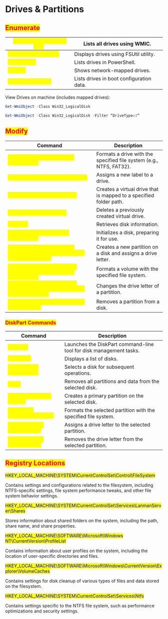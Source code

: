# Drives & Partitions

## <mark style="color:red;">Enumerate</mark>

| <mark style="color:yellow;">`wmic logicaldisk get name`</mark> | Lists all drives using WMIC.             |
| -------------------------------------------------------------- | ---------------------------------------- |
| <mark style="color:yellow;">`fsutil fsinfo drives`</mark>      | Displays drives using FSUtil utility.    |
| <mark style="color:yellow;">`Get-PSDrive`</mark>               | Lists drives in PowerShell.              |
| <mark style="color:yellow;">`net use`</mark>                   | Shows network-mapped drives.             |
| <mark style="color:yellow;">`bcdedit /enum all`</mark>         | Lists drives in boot configuration data. |

View Drives on machine (includes mapped drives):

```powershell
Get-WmiObject -Class Win32_LogicalDisk
```

```powershell
Get-WmiObject -Class Win32_LogicalDisk -Filter “DriveType=3”
```

## <mark style="color:red;">Modify</mark>

<table data-header-hidden data-full-width="true"><thead><tr><th>Command</th><th>Description</th></tr></thead><tbody><tr><td><mark style="color:yellow;"><code>format &#x3C;DriveLetter>: /FS:&#x3C;FileSystem></code></mark></td><td>Formats a drive with the specified file system (e.g., NTFS, FAT32).</td></tr><tr><td><mark style="color:yellow;"><code>label &#x3C;DriveLetter>: &#x3C;NewLabel></code></mark></td><td>Assigns a new label to a drive.</td></tr><tr><td><mark style="color:yellow;"><code>subst &#x3C;DriveLetter>: &#x3C;Path></code></mark></td><td>Creates a virtual drive that is mapped to a specified folder path.</td></tr><tr><td><mark style="color:yellow;"><code>subst &#x3C;DriveLetter>: /D</code></mark></td><td>Deletes a previously created virtual drive.</td></tr><tr><td><mark style="color:yellow;"><code>Get-Disk</code></mark></td><td>Retrieves disk information.</td></tr><tr><td><mark style="color:yellow;"><code>Initialize-Disk -Number &#x3C;DiskNumber></code></mark></td><td>Initializes a disk, preparing it for use.</td></tr><tr><td><mark style="color:yellow;"><code>New-Partition -DiskNumber &#x3C;DiskNumber> -UseMaximumSize -AssignDriveLetter</code></mark></td><td>Creates a new partition on a disk and assigns a drive letter.</td></tr><tr><td><mark style="color:yellow;"><code>Format-Volume -DriveLetter &#x3C;DriveLetter> -FileSystem &#x3C;FileSystem></code></mark></td><td>Formats a volume with the specified file system.</td></tr><tr><td><mark style="color:yellow;"><code>Set-Partition -DriveLetter &#x3C;DriveLetter> -NewDriveLetter &#x3C;NewDriveLetter></code></mark></td><td>Changes the drive letter of a partition.</td></tr><tr><td><mark style="color:yellow;"><code>Remove-Partition -DriveLetter &#x3C;DriveLetter></code></mark></td><td>Removes a partition from a disk.</td></tr></tbody></table>

### <mark style="color:red;">DiskPart Commands</mark>

<table data-header-hidden data-full-width="true"><thead><tr><th>Command</th><th>Description</th></tr></thead><tbody><tr><td><mark style="color:yellow;"><code>diskpart</code></mark></td><td>Launches the DiskPart command-line tool for disk management tasks.</td></tr><tr><td><mark style="color:yellow;"><code>list disk</code></mark></td><td>Displays a list of disks.</td></tr><tr><td><mark style="color:yellow;"><code>select disk &#x3C;DiskNumber></code></mark></td><td>Selects a disk for subsequent operations.</td></tr><tr><td><mark style="color:yellow;"><code>clean</code></mark></td><td>Removes all partitions and data from the selected disk.</td></tr><tr><td><mark style="color:yellow;"><code>create partition primary</code></mark></td><td>Creates a primary partition on the selected disk.</td></tr><tr><td><mark style="color:yellow;"><code>format fs=&#x3C;FileSystem> quick</code></mark></td><td>Formats the selected partition with the specified file system.</td></tr><tr><td><mark style="color:yellow;"><code>assign letter=&#x3C;DriveLetter></code></mark></td><td>Assigns a drive letter to the selected partition.</td></tr><tr><td><mark style="color:yellow;"><code>remove letter=&#x3C;DriveLetter></code></mark></td><td>Removes the drive letter from the selected partition.</td></tr></tbody></table>

## <mark style="color:red;">Registry Locations</mark>

<mark style="color:blue;">HKEY\_LOCAL\_MACHINE\SYSTEM\CurrentControlSet\Control\FileSystem</mark>

Contains settings and configurations related to the filesystem, including NTFS-specific settings, file system performance tweaks, and other file system behavior settings.

<mark style="color:blue;">HKEY\_LOCAL\_MACHINE\SYSTEM\CurrentControlSet\Services\LanmanServer\Shares</mark>

Stores information about shared folders on the system, including the path, share name, and share properties.

<mark style="color:blue;">HKEY\_LOCAL\_MACHINE\SOFTWARE\Microsoft\Windows NT\CurrentVersion\ProfileList</mark>

Contains information about user profiles on the system, including the location of user-specific directories and files.

<mark style="color:blue;">HKEY\_LOCAL\_MACHINE\SOFTWARE\Microsoft\Windows\CurrentVersion\Explorer\VolumeCaches</mark>

Contains settings for disk cleanup of various types of files and data stored on the filesystem.

<mark style="color:blue;">HKEY\_LOCAL\_MACHINE\SYSTEM\CurrentControlSet\Services\Ntfs</mark>

Contains settings specific to the NTFS file system, such as performance optimizations and security settings.
